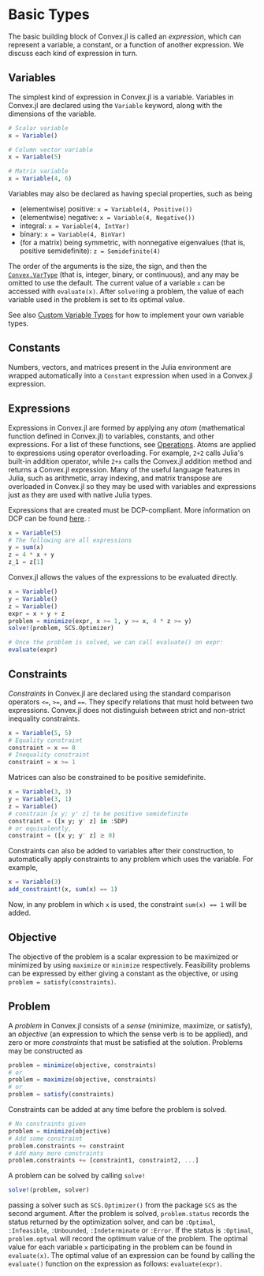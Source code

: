 Basic Types
===========

The basic building block of Convex.jl is called an *expression*, which
can represent a variable, a constant, or a function of another
expression. We discuss each kind of expression in turn.

Variables
---------

The simplest kind of expression in Convex.jl is a variable. Variables in
Convex.jl are declared using the `Variable` keyword, along
with the dimensions of the variable.

```julia
# Scalar variable
x = Variable()

# Column vector variable
x = Variable(5)

# Matrix variable
x = Variable(4, 6)
```

Variables may also be declared as having special properties, such as
being

-   (elementwise) positive: `x = Variable(4, Positive())`
-   (elementwise) negative: `x = Variable(4, Negative())`
-   integral: `x = Variable(4, IntVar)`
-   binary: `x = Variable(4, BinVar)`
-   (for a matrix) being symmetric, with nonnegative eigenvalues (that is,
     positive semidefinite): `z = Semidefinite(4)`

The order of the arguments is the size, the sign, and then the
[`Convex.VarType`](@ref) (that is, integer, binary, or continuous), and any may be omitted
to use the default.
The current value of a variable `x` can be accessed with `evaluate(x)`. After
`solve!`ing a problem, the value of each variable used in the problem is set to
its optimal value.

See also [Custom Variable Types](@ref) for how to implement your own variable
types.

Constants
---------

Numbers, vectors, and matrices present in the Julia environment are
wrapped automatically into a `Constant` expression when used
in a Convex.jl expression.

Expressions
-----------

Expressions in Convex.jl are formed by applying any *atom* (mathematical
function defined in Convex.jl) to variables, constants, and other
expressions. For a list of these functions, see
[Operations](@ref). Atoms are applied to expressions using
operator overloading. For example, `2+2` calls Julia's built-in
addition operator, while `2+x` calls the Convex.jl addition method and
returns a Convex.jl expression. Many of the useful language features in
Julia, such as arithmetic, array indexing, and matrix transpose are
overloaded in Convex.jl so they may be used with variables and
expressions just as they are used with native Julia types.

Expressions that are created must be DCP-compliant. More information on
DCP can be found [here](http://dcp.stanford.edu/). :

```julia
x = Variable(5)
# The following are all expressions
y = sum(x)
z = 4 * x + y
z_1 = z[1]
```

Convex.jl allows the values of the expressions to be evaluated directly.

```julia
x = Variable()
y = Variable()
z = Variable()
expr = x + y + z
problem = minimize(expr, x >= 1, y >= x, 4 * z >= y)
solve!(problem, SCS.Optimizer)

# Once the problem is solved, we can call evaluate() on expr:
evaluate(expr)
```

Constraints
-----------

*Constraints* in Convex.jl are declared using the standard comparison
operators `<=`, `>=`, and `==`. They specify relations that must hold
between two expressions. Convex.jl does not distinguish between strict
and non-strict inequality constraints.

```julia
x = Variable(5, 5)
# Equality constraint
constraint = x == 0
# Inequality constraint
constraint = x >= 1
```

Matrices can also be constrained to be positive semidefinite.

```julia
x = Variable(3, 3)
y = Variable(3, 1)
z = Variable()
# constrain [x y; y' z] to be positive semidefinite
constraint = ([x y; y' z] in :SDP)
# or equivalently,
constraint = ([x y; y' z] ⪰ 0)
```

Constraints can also be added to variables after their construction, to automatically apply constraints
to any problem which uses the variable. For example,

```julia
x = Variable(3)
add_constraint!(x, sum(x) == 1)
```

Now, in any problem in which `x` is used, the constraint `sum(x) == 1` will be added.

Objective
---------

The objective of the problem is a scalar expression to be maximized or
minimized by using `maximize` or `minimize` respectively. Feasibility
problems can be expressed by either giving a constant as the objective,
or using `problem = satisfy(constraints)`.

Problem
-------

A *problem* in Convex.jl consists of a *sense* (minimize, maximize, or
satisfy), an *objective* (an expression to which the sense verb is to be
applied), and zero or more *constraints* that must be satisfied at the
solution. Problems may be constructed as

```julia
problem = minimize(objective, constraints)
# or
problem = maximize(objective, constraints)
# or
problem = satisfy(constraints)
```

Constraints can be added at any time before the problem is solved.

```julia
# No constraints given
problem = minimize(objective)
# Add some constraint
problem.constraints += constraint
# Add many more constraints
problem.constraints += [constraint1, constraint2, ...]
```

A problem can be solved by calling `solve!`

```julia
solve!(problem, solver)
```

passing a solver such as `SCS.Optimizer()` from the package `SCS` as the
second argument. After the problem is solved, `problem.status` records
the status returned by the optimization solver, and can be `:Optimal`,
`:Infeasible`, `:Unbounded`, `:Indeterminate` or `:Error`. If the status
is `:Optimal`, `problem.optval` will record the optimum value of the
problem. The optimal value for each variable `x` participating in the
problem can be found in `evaluate(x)`. The optimal value of an expression
can be found by calling the `evaluate()` function on the expression as
follows: `evaluate(expr)`.
